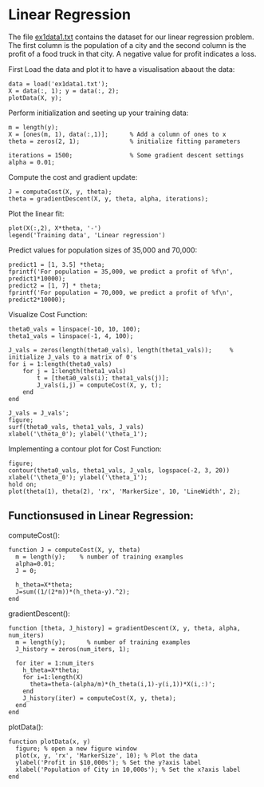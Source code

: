 # Linear Regression
The file [ex1data1.txt](https://github.com/sanket1012/Coursera-Machine-Learning/blob/master/Excercise%201-%20Linear%20Regression/ex1data1.txt) contains the dataset for our linear regression problem. The first column is the population of a city and the second column is the profit of a food truck in that city. A negative value for profit indicates a loss.

First Load the data and plot it to have a visualisation abaout the data:
    
    data = load('ex1data1.txt');  
    X = data(:, 1); y = data(:, 2);
    plotData(X, y);
    
Perform initialization and seeting up your training data:
    
    m = length(y);
    X = [ones(m, 1), data(:,1)];      % Add a column of ones to x
    theta = zeros(2, 1);              % initialize fitting parameters
    
    iterations = 1500;                % Some gradient descent settings
    alpha = 0.01;
    
Compute the cost and gradient update:

    J = computeCost(X, y, theta);
    theta = gradientDescent(X, y, theta, alpha, iterations);

Plot the linear fit:

    plot(X(:,2), X*theta, '-')
    legend('Training data', 'Linear regression')
    
Predict values for population sizes of 35,000 and 70,000:
    
    predict1 = [1, 3.5] *theta;
    fprintf('For population = 35,000, we predict a profit of %f\n', predict1*10000);
    predict2 = [1, 7] * theta;
    fprintf('For population = 70,000, we predict a profit of %f\n', predict2*10000);
    
Visualize Cost Function:

    theta0_vals = linspace(-10, 10, 100);
    theta1_vals = linspace(-1, 4, 100);

    J_vals = zeros(length(theta0_vals), length(theta1_vals));     % initialize J_vals to a matrix of 0's
    for i = 1:length(theta0_vals)
        for j = 1:length(theta1_vals)
	        t = [theta0_vals(i); theta1_vals(j)];
	        J_vals(i,j) = computeCost(X, y, t);
        end
    end

    J_vals = J_vals';
    figure;
    surf(theta0_vals, theta1_vals, J_vals)
    xlabel('\theta_0'); ylabel('\theta_1');

Implementing a contour plot for Cost Function:

    figure;
    contour(theta0_vals, theta1_vals, J_vals, logspace(-2, 3, 20))
    xlabel('\theta_0'); ylabel('\theta_1');
    hold on;
    plot(theta(1), theta(2), 'rx', 'MarkerSize', 10, 'LineWidth', 2);
    
##  Functionsused in Linear Regression:
 
 computeCost():
 
    function J = computeCost(X, y, theta)
      m = length(y);    % number of training examples
      alpha=0.01;
      J = 0;

      h_theta=X*theta;
      J=sum((1/(2*m))*(h_theta-y).^2);
    end
    
gradientDescent():
   
    function [theta, J_history] = gradientDescent(X, y, theta, alpha, num_iters)
      m = length(y);      % number of training examples
      J_history = zeros(num_iters, 1);

      for iter = 1:num_iters
        h_theta=X*theta;
        for i=1:length(X)
          theta=theta-(alpha/m)*(h_theta(i,1)-y(i,1))*X(i,:)';
        end
        J_history(iter) = computeCost(X, y, theta);
      end
    end
    
plotData():

    function plotData(x, y)
      figure; % open a new figure window
      plot(x, y, 'rx', 'MarkerSize', 10); % Plot the data
      ylabel('Profit in $10,000s'); % Set the y?axis label
      xlabel('Population of City in 10,000s'); % Set the x?axis label
    end
